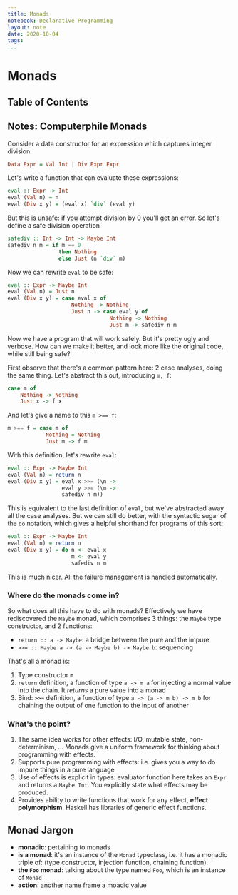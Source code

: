 ```yaml
---
title: Monads
notebook: Declarative Programming
layout: note
date: 2020-10-04
tags: 
...
```


# Monads

[TOC]: #

## Table of Contents


## Notes: Computerphile Monads

Consider a data constructor for an expression which captures integer division:

```haskell
Data Expr = Val Int | Div Expr Expr
```

Let's write a function that can evaluate these expressions:

```haskell
eval :: Expr -> Int
eval (Val n) = n
eval (Div x y) = (eval x) `div` (eval y)
```

But this is unsafe: if you attempt division by 0 you'll get an error.  So let's define a safe division operation

```haskell
safediv :: Int -> Int -> Maybe Int
safediv n m = if m == 0 
                then Nothing 
                else Just (n `div` m)
```

Now we can rewrite `eval` to be safe:

```haskell
eval :: Expr -> Maybe Int
eval (Val n) = Just n
eval (Div x y) = case eval x of
                    Nothing -> Nothing
                    Just n -> case eval y of 
                                Nothing -> Nothing
                                Just m -> safediv n m
```

Now we have a program that will work safely.  But it's pretty ugly and verbose.
How can we make it better, and look more like the original code, while still being safe?

First observe that there's a common pattern here: 2 case analyses, doing the same thing.  Let's 
abstract this out, introducing `m, f`:

```haskell
case m of
    Nothing -> Nothing
    Just x -> f x
```

And let's give a name to this `m >== f`:

```haskell
m >== f = case m of 
            Nothing = Nothing
            Just m -> f m
```

With this definition, let's rewrite `eval`:

```haskell
eval :: Expr -> Maybe Int
eval (Val n) = return n
eval (Div x y) = eval x >>= (\n -> 
                 eval y >>= (\m -> 
                 safediv n m))
```

This is equivalent to the last definition of `eval`, but we've abstracted away all the case analyses.
But we can still do better, with the syntactic sugar of the `do` notation, which gives a helpful shorthand
for programs of this sort:

```haskell
eval :: Expr -> Maybe Int
eval (Val n) = return n
eval (Div x y) = do n <- eval x
                    m <- eval y
                    safediv n m
```

This is much nicer.  All the failure management is handled automatically.

### Where do the monads come in?

So what does all this have to do with monads?  Effectively we have rediscovered the `Maybe` monad, which comprises 
3 things: the `Maybe` type constructor, and 2 functions:

- `return :: a -> Maybe`: a bridge between the pure and the impure
- `>>= :: Maybe a -> (a -> Maybe b) -> Maybe b`: sequencing

That's all a monad is:

1. Type constructor `m`
2. `return` definition, a function of type `a -> m a` for injecting a normal value into the chain.  It _returns_ a pure value
   into a monad
3. Bind: `>>=` definition, a function of type `a -> (a -> m b) -> m b` for chaining the output of one function
   to the input of another

### What's the point?

1. The same idea works for other effects: I/O, mutable state, non-determinism, ...  Monads give a uniform 
  framework for thinking about programming with effects.
2. Supports pure programming with effects: i.e. gives you a way to do impure things in a pure language
3. Use of effects is explicit in types: evaluator function here takes an `Expr` and returns a `Maybe Int`.  You 
  explicitly state what effects may be produced.
4. Provides ability to write functions that work for any effect, __effect polymorphism__.  Haskell has libraries of
  generic effect functions.

## Monad Jargon

- __monadic__: pertaining to monads
- __is a monad__: it's an instance of the `Monad` typeclass, i.e. it has a monadic triple of:
   (type constructor, injection function, chaining function).
- __the `Foo` monad__: talking about the type named `Foo`, which is an instance of `Monad`
- __action__: another name frame a moadic value

